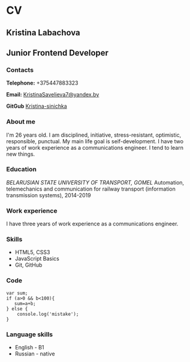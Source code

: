 # CV

## **Kristina Labachova**
## **Junior Frontend Developer**

### Contacts
**Telephone:** +375447883323

**Email:** KristinaSavelieva7@yandex.by

**GitGub** [Kristina-sinichka](https://github.com/Kristina-sinichka)

### About me
I'm 26 years old. I am disciplined, initiative, stress-resistant, optimistic, responsible, punctual. My main life goal is seif-development. I have two years of work experience as a communications engineer. I tend to learn new things.

### Education
*BELARUSIAN STATE UNIVERSITY OF TRANSPORT, GOMEL*
Automation, telemechanics and communication for railway transport (information transmission systems), 2014-2019

### Work experience
I have three years of work experience as a communications engineer.

### Skills
+ HTML5, CSS3
+ JavaScript Basics
+ Git, GitHub

### Code
```
var sum;
if (a>0 && b<100){
   sum=a+b; 
} else {
    console.log('mistake');
}
```

### Language skills
+ English - B1
+ Russian - native
